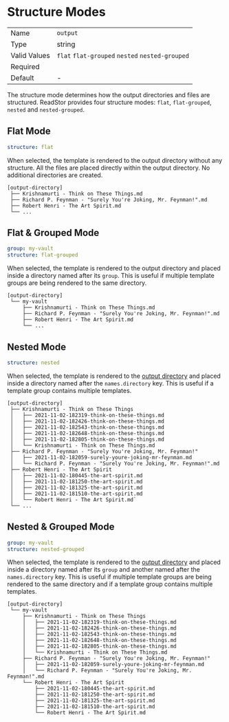 # Structure Modes

|              |                                                 |
| ------------ | ----------------------------------------------- |
| Name         | `output`                                        |
| Type         | string                                          |
| Valid Values | `flat` `flat-grouped` `nested` `nested-grouped` |
| Required     | <i class="fa fa-check"></i>                     |
| Default      | -                                               |

The structure mode determines how the output directories and files are structured. ReadStor provides
four structure modes: `flat`, `flat-grouped`, `nested` and `nested-grouped`.

## Flat Mode

```yaml
structure: flat
```

When selected, the template is rendered to the output directory without any structure. All the files
are placed directly within the output directory. No additional directories are created.

```plaintext
[output-directory]
 ├── Krishnamurti - Think on These Things.md
 ├── Richard P. Feynman - "Surely You're Joking, Mr. Feynman!".md
 ├── Robert Henri - The Art Spirit.md
 └── ...
```

## Flat & Grouped Mode

```yaml
group: my-vault
structure: flat-grouped
```

When selected, the template is rendered to the output directory and placed inside a directory
named after its `group`. This is useful if multiple template groups are being rendered to the same
directory.

```plaintext
[output-directory]
 └── my-vault
     ├── Krishnamurti - Think on These Things.md
     ├── Richard P. Feynman - "Surely You're Joking, Mr. Feynman!".md
     ├── Robert Henri - The Art Spirit.md
     └── ...
```

## Nested Mode

```yaml
structure: nested
```

When selected, the template is rendered to the [output directory][output-directory] and placed
inside a directory named after the `names.directory` key. This is useful if a template group
contains multiple templates.

```plaintext
[output-directory]
 ├── Krishnamurti - Think on These Things
 │   ├── 2021-11-02-182319-think-on-these-things.md
 │   ├── 2021-11-02-182426-think-on-these-things.md
 │   ├── 2021-11-02-182543-think-on-these-things.md
 │   ├── 2021-11-02-182648-think-on-these-things.md
 │   ├── 2021-11-02-182805-think-on-these-things.md
 │   └── Krishnamurti - Think on These Things.md
 ├── Richard P. Feynman - "Surely You're Joking, Mr. Feynman!"
 │   ├── 2021-11-02-182059-surely-youre-joking-mr-feynman.md
 │   └── Richard P. Feynman - "Surely You're Joking, Mr. Feynman!".md
 ├── Robert Henri - The Art Spirit
 │   ├── 2021-11-02-180445-the-art-spirit.md
 │   ├── 2021-11-02-181250-the-art-spirit.md
 │   ├── 2021-11-02-181325-the-art-spirit.md
 │   ├── 2021-11-02-181510-the-art-spirit.md
 │   └── Robert Henri - The Art Spirit.md`
 └── ...
```

## Nested & Grouped Mode

```yaml
group: my-vault
structure: nested-grouped
```

When selected, the template is rendered to the [output directory][output-directory] and placed
inside a directory named after its `group` and another named after the `names.directory` key. This
is useful if multiple template groups are being rendered to the same directory and if a template
group contains multiple templates.

```plaintext
[output-directory]
 └── my-vault
     ├── Krishnamurti - Think on These Things
     │   ├── 2021-11-02-182319-think-on-these-things.md
     │   ├── 2021-11-02-182426-think-on-these-things.md
     │   ├── 2021-11-02-182543-think-on-these-things.md
     │   ├── 2021-11-02-182648-think-on-these-things.md
     │   ├── 2021-11-02-182805-think-on-these-things.md
     │   └── Krishnamurti - Think on These Things.md
     ├── Richard P. Feynman - "Surely You're Joking, Mr. Feynman!"
     │   ├── 2021-11-02-182059-surely-youre-joking-mr-feynman.md
     │   └── Richard P. Feynman - "Surely You're Joking, Mr. Feynman!".md
     └── Robert Henri - The Art Spirit
         ├── 2021-11-02-180445-the-art-spirit.md
         ├── 2021-11-02-181250-the-art-spirit.md
         ├── 2021-11-02-181325-the-art-spirit.md
         ├── 2021-11-02-181510-the-art-spirit.md
         └── Robert Henri - The Art Spirit.md
```

[output-directory]: ../../intro/options/global.md#--output-directory-path

